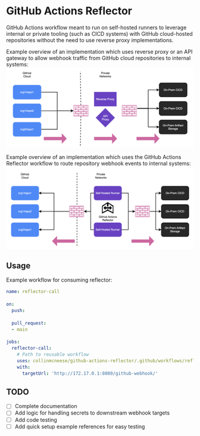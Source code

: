 # GitHub Actions Reflector

GitHub Actions workflow meant to run on self-hosted runners to leverage internal or private tooling (such as CICD systems) with GitHub cloud-hosted repositories without the need to use reverse proxy implementations.

Example overview of an implementation which uses reverse proxy or an API gateway to allow webhook traffic from GitHub cloud repositories to internal systems:
<img src="./docs/001.png" alt="reverse-proxy-setup">

Example overview of an implementation which uses the GitHub Actions Reflector workflow to route repository webhook events to internal systems:
<img src="./docs/010.png" alt="reflector-setup">

## Usage

Example workflow for consuming reflector:

```yaml
name: reflector-call

on:
  push:

  pull_request:
  - main

jobs:
  reflector-call:
    # Path to reusable workflow
    uses: collinmcneese/github-actions-reflector/.github/workflows/reflector.yml@main
    with:
      targetUrl: 'http://172.17.0.1:8080/github-webhook/'
```

## TODO

- [ ] Complete documentation
- [ ] Add logic for handling secrets to downstream webhook targets
- [ ] Add code testing
- [ ] Add quick setup example references for easy testing
